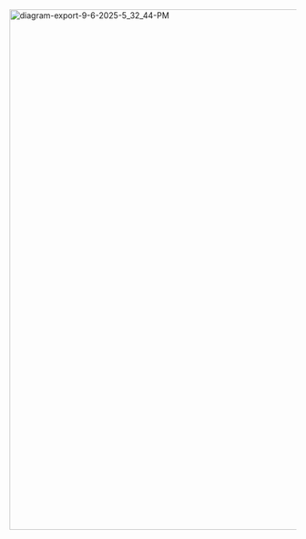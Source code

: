 <img width="1629" height="913" alt="diagram-export-9-6-2025-5_32_44-PM" src="https://github.com/user-attachments/assets/da87985e-404e-4d17-a07c-9738197550df" />

